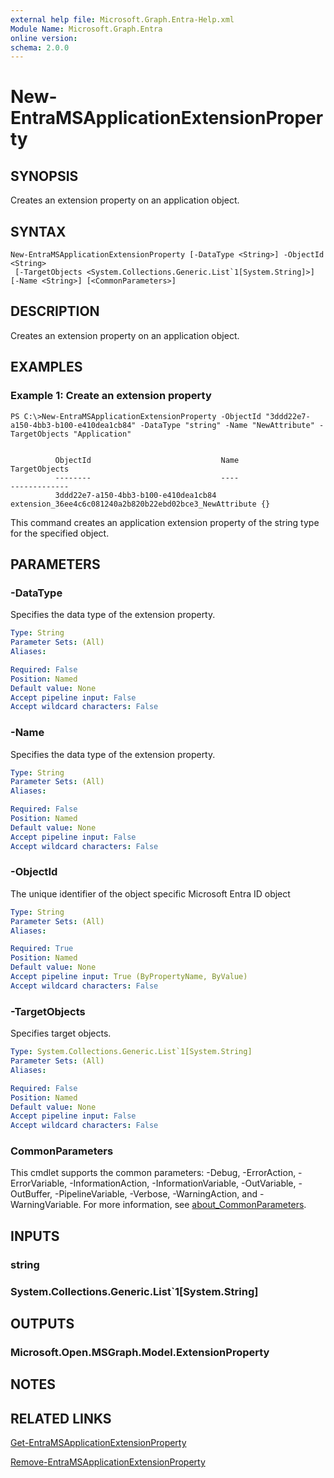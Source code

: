 ```yaml
---
external help file: Microsoft.Graph.Entra-Help.xml
Module Name: Microsoft.Graph.Entra
online version:
schema: 2.0.0
---
```


# New-EntraMSApplicationExtensionProperty

## SYNOPSIS
Creates an extension property on an application object.

## SYNTAX

```
New-EntraMSApplicationExtensionProperty [-DataType <String>] -ObjectId <String>
 [-TargetObjects <System.Collections.Generic.List`1[System.String]>] [-Name <String>] [<CommonParameters>]
```

## DESCRIPTION
Creates an extension property on an application object.

## EXAMPLES

### Example 1: Create an extension property
```
PS C:\>New-EntraMSApplicationExtensionProperty -ObjectId "3ddd22e7-a150-4bb3-b100-e410dea1cb84" -DataType "string" -Name "NewAttribute" -TargetObjects "Application"


          ObjectId                             Name                                                    TargetObjects
          --------                             ----                                                    -------------
          3ddd22e7-a150-4bb3-b100-e410dea1cb84 extension_36ee4c6c081240a2b820b22ebd02bce3_NewAttribute {}
```

This command creates an application extension property of the string type for the specified object.

## PARAMETERS

### -DataType
Specifies the data type of the extension property.

```yaml
Type: String
Parameter Sets: (All)
Aliases:

Required: False
Position: Named
Default value: None
Accept pipeline input: False
Accept wildcard characters: False
```

### -Name
Specifies the data type of the extension property.

```yaml
Type: String
Parameter Sets: (All)
Aliases:

Required: False
Position: Named
Default value: None
Accept pipeline input: False
Accept wildcard characters: False
```

### -ObjectId
The unique identifier of the object specific Microsoft Entra ID object

```yaml
Type: String
Parameter Sets: (All)
Aliases:

Required: True
Position: Named
Default value: None
Accept pipeline input: True (ByPropertyName, ByValue)
Accept wildcard characters: False
```

### -TargetObjects
Specifies target objects.

```yaml
Type: System.Collections.Generic.List`1[System.String]
Parameter Sets: (All)
Aliases:

Required: False
Position: Named
Default value: None
Accept pipeline input: False
Accept wildcard characters: False
```

### CommonParameters
This cmdlet supports the common parameters: -Debug, -ErrorAction, -ErrorVariable, -InformationAction, -InformationVariable, -OutVariable, -OutBuffer, -PipelineVariable, -Verbose, -WarningAction, and -WarningVariable. For more information, see [about_CommonParameters](http://go.microsoft.com/fwlink/?LinkID=113216).

## INPUTS

### string
### System.Collections.Generic.List`1[System.String]
## OUTPUTS

### Microsoft.Open.MSGraph.Model.ExtensionProperty
## NOTES

## RELATED LINKS

[Get-EntraMSApplicationExtensionProperty]()

[Remove-EntraMSApplicationExtensionProperty]()

